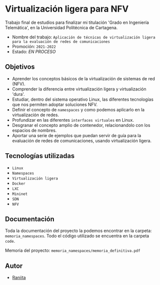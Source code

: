 
# Virtualización ligera para NFV

Trabajo final de estudios para finalizar mi titulación 'Grado en Ingeniería Telemática', en la Universidad Politécnica de Cartagena. 
* Nombre del trabajo: `Aplicación de técnicas de virtualización ligera para la evaluación de redes de comunicaciones`
* Promoción: `2021-2022`
* Estado: _EN PROCESO_


## Objetivos
- Aprender los conceptos básicos de la virtualización de sistemas de red (NFV).
- Comprender la diferencia entre virtualización ligera y virtualización 'dura'.
- Estudiar, dentro del sistema operativo Linux, las diferentes tecnologías que nos permiten adoptar soluciones NFV.
- Definir el concepto de `namespaces` y como podemos aplicarlo en la virtualización de redes.
- Profundizar en las diferentes `interfaces virtuales` en Linux.
- Desgranar el concepto amplio de contenedor, relacionandolo con los espacios de nombres.
- Aportar una serie de ejemplos que puedan servir de guía para la evaluación de redes de comunicaciones, usando virtualización ligera.


## Tecnologías utilizadas
* `Linux`
* `Namespaces`
* `Virtualización ligera`
* `Docker`
* `LXC`
* `Mininet`
* `SDN`
* `NFV`

## Documentación
Toda la documentación del proyecto la podemos encontrar en la carpeta: `memoria_namespaces`. Todo el código utilizado se encuentra en la carpeta `code`.

Memoria del proyecto: `memoria_namespaces/memoria_definitiva.pdf`

  
## Autor

- [Raniita](https://www.github.com/Raniita)
 

